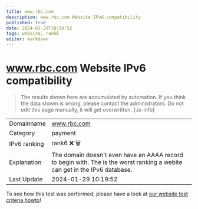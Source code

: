 ```yaml
---
title: www.rbc.com
description: www.rbc.com Website IPv6 compatibility
published: true
date: 2024-01-29T10:19:52
tags: website, rank6
editor: markdown
---
```


# www.rbc.com Website IPv6 compatibility

> The results shown here are accumulated by automation. If you think the data shown is wrong, please contact the administrators. 
> Do not edit this page manually, it will get overwritten.
{.is-info}


|   |   |
| - | - |
| Domainname | www.rbc.com
| Category | payment |
| IPv6 ranking | rank6 :x: :wastebasket: |
| Explanation | The domain doesn't even have an AAAA record to begin with. The is the worst ranking a webite can get in the IPv6 database. |
| Last Update | 2024-01-29 10:19:52 |

To see how this test was performed, please have a look at [our website test criteria howto](/howto/testcriteria/website)!

